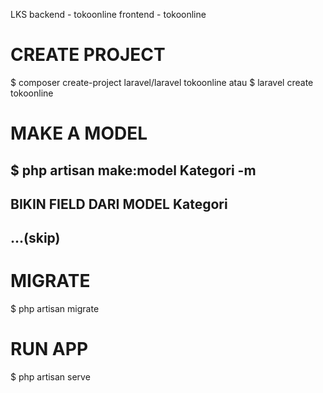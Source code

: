 LKS
  backend
    - tokoonline
  frontend
    - tokoonline

# CREATE PROJECT
$ composer create-project laravel/laravel tokoonline
atau
$ laravel create tokoonline

# MAKE A MODEL
$ php artisan make:model Kategori -m
---
## BIKIN FIELD DARI MODEL Kategori
...(skip)
---

# MIGRATE
$ php artisan migrate

# RUN APP
$ php artisan serve